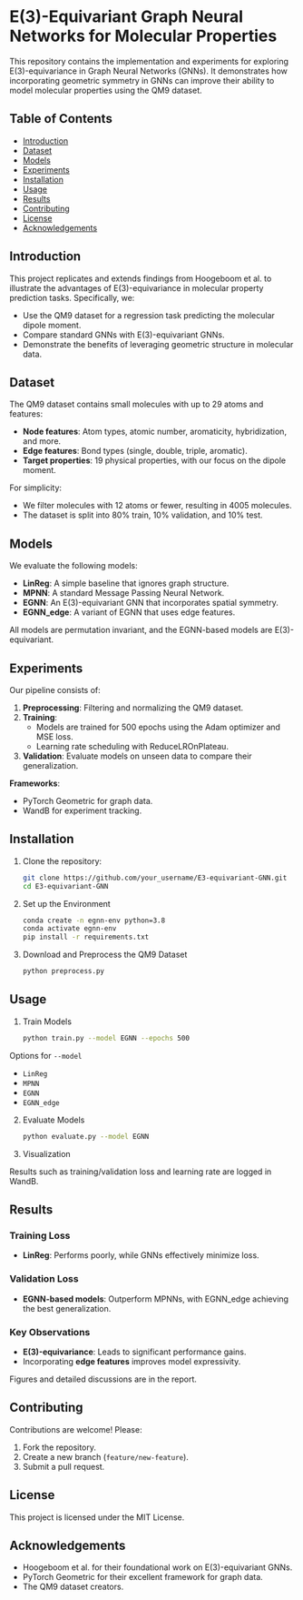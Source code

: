 # E(3)-Equivariant Graph Neural Networks for Molecular Properties

This repository contains the implementation and experiments for exploring E(3)-equivariance in Graph Neural Networks (GNNs). It demonstrates how incorporating geometric symmetry in GNNs can improve their ability to model molecular properties using the QM9 dataset.

## Table of Contents
- [Introduction](#introduction)
- [Dataset](#dataset)
- [Models](#models)
- [Experiments](#experiments)
- [Installation](#installation)
- [Usage](#usage)
- [Results](#results)
- [Contributing](#contributing)
- [License](#license)
- [Acknowledgements](#acknowledgements)

## Introduction

This project replicates and extends findings from Hoogeboom et al. to illustrate the advantages of E(3)-equivariance in molecular property prediction tasks. Specifically, we:
- Use the QM9 dataset for a regression task predicting the molecular dipole moment.
- Compare standard GNNs with E(3)-equivariant GNNs.
- Demonstrate the benefits of leveraging geometric structure in molecular data.

## Dataset

The QM9 dataset contains small molecules with up to 29 atoms and features:
- **Node features**: Atom types, atomic number, aromaticity, hybridization, and more.
- **Edge features**: Bond types (single, double, triple, aromatic).
- **Target properties**: 19 physical properties, with our focus on the dipole moment.

For simplicity:
- We filter molecules with 12 atoms or fewer, resulting in 4005 molecules.
- The dataset is split into 80% train, 10% validation, and 10% test.

## Models

We evaluate the following models:
- **LinReg**: A simple baseline that ignores graph structure.
- **MPNN**: A standard Message Passing Neural Network.
- **EGNN**: An E(3)-equivariant GNN that incorporates spatial symmetry.
- **EGNN_edge**: A variant of EGNN that uses edge features.

All models are permutation invariant, and the EGNN-based models are E(3)-equivariant.

## Experiments

Our pipeline consists of:
1. **Preprocessing**: Filtering and normalizing the QM9 dataset.
2. **Training**:
   - Models are trained for 500 epochs using the Adam optimizer and MSE loss.
   - Learning rate scheduling with ReduceLROnPlateau.
3. **Validation**: Evaluate models on unseen data to compare their generalization.

**Frameworks**:
- PyTorch Geometric for graph data.
- WandB for experiment tracking.

## Installation

1. Clone the repository:
   ```bash
   git clone https://github.com/your_username/E3-equivariant-GNN.git
   cd E3-equivariant-GNN

2. Set up the Environment

   ```bash
   conda create -n egnn-env python=3.8
   conda activate egnn-env
   pip install -r requirements.txt

3. Download and Preprocess the QM9 Dataset

   ```bash
   python preprocess.py

## Usage

1. Train Models
   ```bash
   python train.py --model EGNN --epochs 500

Options for `--model`
- `LinReg`
- `MPNN`
- `EGNN`
- `EGNN_edge`

2. Evaluate Models
   ```bash
   python evaluate.py --model EGNN

3. Visualization

Results such as training/validation loss and learning rate are logged in WandB.

## Results

### Training Loss
- **LinReg**: Performs poorly, while GNNs effectively minimize loss.

### Validation Loss
- **EGNN-based models**: Outperform MPNNs, with EGNN_edge achieving the best generalization.

### Key Observations
- **E(3)-equivariance**: Leads to significant performance gains.
- Incorporating **edge features** improves model expressivity.

Figures and detailed discussions are in the report.

## Contributing

Contributions are welcome! Please:
1. Fork the repository.
2. Create a new branch (`feature/new-feature`).
3. Submit a pull request.

## License

This project is licensed under the MIT License.

## Acknowledgements

- Hoogeboom et al. for their foundational work on E(3)-equivariant GNNs.
- PyTorch Geometric for their excellent framework for graph data.
- The QM9 dataset creators.


